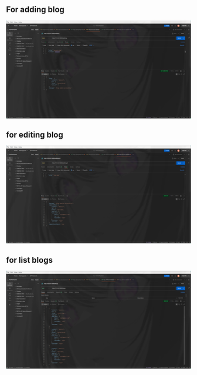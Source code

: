 ## For adding blog
![add blog](./addBlog.png)

## for editing blog
![edit blog](./edit_blog.png)

## for list blogs
![list blog](./listBlogs.png)